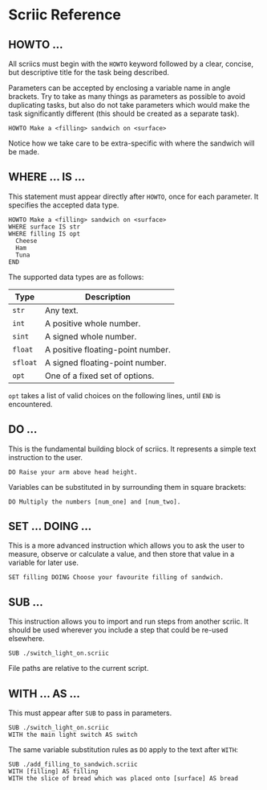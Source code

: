 # Scriic Reference

## HOWTO ...

All scriics must begin with the `HOWTO` keyword followed by a clear, concise,
but descriptive title for the task being described.

Parameters can be accepted by enclosing a variable name in angle brackets. Try
to take as many things as parameters as possible to avoid duplicating tasks,
but also do not take parameters which would make the task significantly
different (this should be created as a separate task).

```
HOWTO Make a <filling> sandwich on <surface>
```

Notice how we take care to be extra-specific with where the sandwich will be
made.

## WHERE ... IS ...

This statement must appear directly after `HOWTO`, once for each parameter. It
specifies the accepted data type.

```
HOWTO Make a <filling> sandwich on <surface>
WHERE surface IS str
WHERE filling IS opt
  Cheese
  Ham
  Tuna
END
```

The supported data types are as follows:

| Type     | Description                       |
|----------|-----------------------------------|
| `str`    | Any text.                         |
| `int`    | A positive whole number.          |
| `sint`   | A signed whole number.            |
| `float`  | A positive floating-point number. |
| `sfloat` | A signed floating-point number.   |
| `opt`    | One of a fixed set of options.    |

`opt` takes a list of valid choices on the following lines, until `END` is
encountered.

## DO ...

This is the fundamental building block of scriics. It represents a simple text
instruction to the user.

```
DO Raise your arm above head height.
```

Variables can be substituted in by surrounding them in square brackets:

```
DO Multiply the numbers [num_one] and [num_two].
```

## SET ... DOING ...

This is a more advanced instruction which allows you to ask the user to measure,
observe or calculate a value, and then store that value in a variable for later
use.

```
SET filling DOING Choose your favourite filling of sandwich.
```

## SUB ...

This instruction allows you to import and run steps from another scriic. It
should be used wherever you include a step that could be re-used elsewhere.

```
SUB ./switch_light_on.scriic
```

File paths are relative to the current script.

## WITH ... AS ...

This must appear after `SUB` to pass in parameters.

```
SUB ./switch_light_on.scriic
WITH the main light switch AS switch
```

The same variable substitution rules as `DO` apply to the text after `WITH`:

```
SUB ./add_filling_to_sandwich.scriic
WITH [filling] AS filling
WITH the slice of bread which was placed onto [surface] AS bread
```
